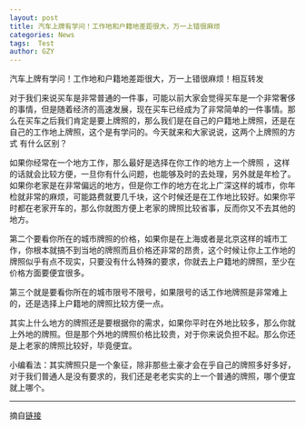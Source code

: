 ```yaml
---
layout: post
title: 汽车上牌有学问！工作地和户籍地差距很大，万一上错很麻烦
categories: News
tags:  Test
author: GZY
---
```


汽车上牌有学问！工作地和户籍地差距很大，万一上错很麻烦！相互转发

对于我们来说买车是非常普通的一件事，可能以前大家会觉得买车是一个非常奢侈的事情，但是随着经济的高速发展，现在买车已经成为了非常简单的一件事情。那么在买车之后我们肯定是要上牌照的，那么我们是在自己的户籍地上牌照，还是在自己的工作地上牌照，这个是有学问的。今天就来和大家说说，这两个上牌照的方式 有什么区别？

如果你经常在一个地方工作，那么最好是选择在你工作的地方上一个牌照 ，这样的话就会比较方便，一旦你有什么问题，也能够及时的去处理，另外就是年检了。如果你老家是在非常偏远的地方，但是你工作的地方在北上广深这样的城市，你年检就非常的麻烦，可能路费就要几千块，这个时候还是在工作地比较好。如果你平时都在老家开车的，那么你就图方便上老家的牌照比较省事，反而你又不去其他的地方。

第二个要看你所在的城市牌照的价格，如果你是在上海或者是北京这样的城市工作，你根本就搞不到当地的牌照而且价格还非常的昂贵，这个时候让你上工作地的牌照似乎有点不现实，只要没有什么特殊的要求，你就去上户籍地的牌照，至少在价格方面要便宜很多。

第三个就是要看你所在的城市限号不限号，如果限号的话工作地牌照是非常难上的，还是选择上户籍地的牌照比较方便一点。

其实上什么地方的牌照还是要根据你的需求，如果你平时在外地比较多，那么你就上外地的牌照。但是那个外地的牌照价格比较贵，对于你来说负担不起。那么你还是上老家的牌照比较好，毕竟便宜。

小编看法：其实牌照只是一个象征，除非那些土豪才会在乎自己的牌照多好多好，对于我们普通人是没有要求的，我们还是老老实实的上一个普通的牌照，哪个便宜就上哪个。

*****

摘自[链接](http://new.qq.com/omn/20190131/20190131A09654.html)
